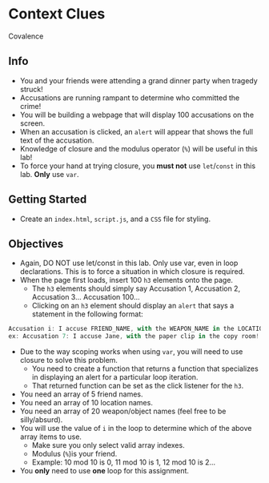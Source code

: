# Context Clues

Covalence

## Info

* You and your friends were attending a grand dinner party when tragedy struck!
* Accusations are running rampant to determine who committed the crime!
* You will be building a webpage that will display 100 accusations on the screen.
* When an accusation is clicked, an `alert` will appear that shows the full text of the accusation.
* Knowledge of closure and the modulus operator (`%`) will be useful in this lab!
* To force your hand at trying closure, you **must not** use `let`/`const` in this lab. **Only** use `var`.

## Getting Started

* Create an `index.html`, `script.js`, and a `CSS` file for styling.

## Objectives

* Again, DO NOT use let/const in this lab. Only use var, even in loop declarations. This is to force a situation in which closure is required.
* When the page first loads, insert 100 `h3` elements onto the page.
  * The `h3` elements should simply say Accusation 1, Accusation 2, Accusation 3... Accusation 100...
  * Clicking on an `h3` element should display an `alert` that says a statement in the following format:

```js
Accusation i: I accuse FRIEND_NAME, with the WEAPON_NAME in the LOCATION_NAME!
ex: Accusation 7: I accuse Jane, with the paper clip in the copy room!
```

* Due to the way scoping works when using `var`, you will need to use closure to solve this problem.
  * You need to create a function that returns a function that specializes in displaying an alert for a particular loop iteration.
  * That returned function can be set as the click listener for the `h3`.
* You need an array of 5 friend names.
* You need an array of 10 location names.
* You need an array of 20 weapon/object names (feel free to be silly/absurd).
* You will use the value of `i` in the loop to determine which of the above array items to use.
  * Make sure you only select valid array indexes.
  * Modulus (`%`)is your friend.
  * Example: 10 mod 10 is 0, 11 mod 10 is 1, 12 mod 10 is 2...
* You **only** need to use **one** loop for this assignment.